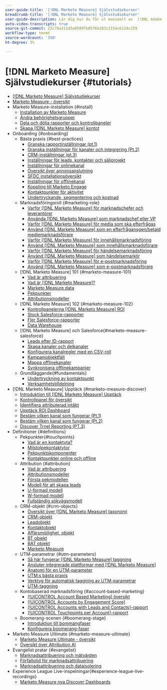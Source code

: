 ```yaml
---
user-guide-title: '[!DNL Marketo Measure] Självstudiekurser'
breadcrumb-title: '[!DNL Marketo Measure] Självstudiekurser'
user-guide-description: Lär dig hur du får ut maximalt av  [!DNL Adobe Marketo Measure]  (tidigare  [!DNL Bizible]). Titta på självstudiekurser om installation, introduktion, grundläggande information och definitioner.
auto-video-transcripts: true
source-git-commit: 22c78a311d3a9509fb85f6b203c2154c6124c259
workflow-type: tm+mt
source-wordcount: '350'
ht-degree: 3%

---
```



# [!DNL Marketo Measure] Självstudiekurser {#tutorials}

+ [[!DNL Marketo Measure] Självstudiekurser](overview.md)
+ [Marketo Measure - översikt](/help/marketo-measure-overview.md)
+ Marketo Measure-installation {#install}
   + [Installation av Marketo Measure](/help/installing/install-production.md)
   + [Ändra behörighetsgrupper](/help/installing/modify-permission-sets-production.md)
   + [Dela och dölja rapporter och kontrollpaneler](/help/installing/sharing-reports-production.md)
   + [Skapa  [!DNL Marketo Measure] kontot](/help/installing/creating-marketo-measure-account-production.md)
+ Onboarding {#onboarding}
   + Bästa praxis {#best-practices}
      + [Granska rapportinställningar (pt.1)](/help/onboarding/fundamentals/review-reporting-setting-pt1.md)
      + [Granska inställningar för kanaler och integrering (Pt.2)](/help/onboarding/fundamentals/channel-integration-settings.md)
      + [CRM-inställningar (pt.3)](/help/onboarding/fundamentals/crm-settings.md)
      + [Inställningar för leads, kontakter och säljprojekt](/help/onboarding/fundamentals/leads-contacts-opps-settings.md)
      + [Inställningar för onlinekanal](/help/onboarding/fundamentals/online-channel-setup.md)
      + [Översikt över annonsanslutning](/help/onboarding/fundamentals/ads-connection-overview.md)
      + [SFDC installationsöversikt](/help/onboarding/fundamentals/sfdc-installation-overview.md)
      + [Inställningar för offlinekanal](/help/onboarding/fundamentals/offline-channel-setup.md)
      + [Koppling till Marketo Engage](/help/onboarding/fundamentals/connection-with-marketo-engage.md)
      + [Kontaktpunkter för aktivitet](/help/onboarding/fundamentals/activity-touchpoints.md)
      + [Undertryckande, segmentering och kostnad](/help/onboarding/fundamentals/suppression-segmentation-cost.md)
   + Marknadsföringsroll {#marketing-role}
      + [Varför [!DNL Marketo Measure] för marknadschefer och leverantörer](/help/onboarding/marketing-role/cmo-and-vp-why.md)
      + [Använda [!DNL Marketo Measure]  som marknadschef eller VP](/help/onboarding/marketing-role/cmo-and-vp-using.md)
      + [Varför [!DNL Marketo Measure] för media som ska efterfrågas](/help/onboarding/marketing-role/demand-gen-why.md)
      + [Använd [!DNL Marketo Measure] som en efterfrågansgen/betald mediemarknadsförare](/help/onboarding/marketing-role/demand-gen-using.md)
      + [Varför [!DNL Marketo Measure] för innehållsmarknadsföring](/help/onboarding/marketing-role/content-marketing-why.md)
      + [Använd [!DNL Marketo Measure]  som innehållsmarknadsförare](/help/onboarding/marketing-role/content-marketing-using.md)
      + [Varför [!DNL Marketo Measure] för händelsemarknadsföring](/help/onboarding/marketing-role/events-marketing-why.md)
      + [Använd [!DNL Marketo Measure]  som händelsemarkör](/help/onboarding/marketing-role/events-marketing-using.md)
      + [Varför [!DNL Marketo Measure] för e-postmarknadsföring](/help/onboarding/marketing-role/email-marketing-why.md)
      + [Använd [!DNL Marketo Measure]  som e-postmarknadsförare](/help/onboarding/marketing-role/email-marketing-using.md)
   + [!DNL Marketo Measure] 101 {#marketo-measure-101}
      + [Vad är attribuering](/help/onboarding/marketo-measure-101/what-is-attribution.md)
      + [Vad är  [!DNL Marketo Measure]?](/help/onboarding/marketo-measure-101/what-is-marketo-measure.md)
      + [Marketo Measure data](/help/onboarding/marketo-measure-101/marketo-measure-data.md)
      + [Pekpunkter](/help/onboarding/marketo-measure-101/touchpoints.md)
      + [Attributionsmodeller](/help/onboarding/marketo-measure-101/attribution-models.md)
   + [!DNL Marketo Measure] 102 {#marketo-measure-102}
      + [Kontrollpanelerna  [!DNL Marketo Measure] ROI](/help/onboarding/marketo-measure-102/roi-dashboards.md)
      + [Stock Salesforce-rapporter](/help/onboarding/marketo-measure-102/stock-salesforce-reports.md)
      + [Fler Salesforce-rapporter](/help/onboarding/marketo-measure-102/addtional-salesforce-reports.md)
      + [Data Warehouse](/help/onboarding/marketo-measure-102/data-warehouse.md)
   + [!DNL Marketo Measure] och Salesforce{#marketo-measure-salesforce}
      + [Leads efter ID-rapport](/help/onboarding/marketo-measure-salesforce/leads-by-id-report.md)
      + [Skapa kanaler och delkanaler](/help/onboarding/marketo-measure-salesforce/creating-channels-subchannels.md)
      + [Konfigurera kanalregler med en CSV-roll](/help/onboarding/marketo-measure-salesforce/channel-rules-csv.md)
      + [Kampanjobjektfält](/help/onboarding/marketo-measure-salesforce/campaign-object-fields.md)
      + [Mappa offlinekanaler](/help/onboarding/marketo-measure-salesforce/mapping-offline-channels.md)
      + [Synkronisera offlinekampanjer](/help/onboarding/marketo-measure-salesforce/syncing-offline-campaigns.md)
   + Grundläggande{#fundamentals}
      + [Undertryckning av kontaktpunkt](/help/onboarding/marketo-measure-salesforce/touchpoint-suppression.md)
      + [Verksamhetstilldelning](/help/onboarding/fundamentals/activities-attribution.md)
+ [!DNL Marketo Measure] Upptäck {#marketo-measure-discover}
   + [Introduktion till  [!DNL Marketo Measure] Upptäck](/help/marketo-measure-discover/introduction-to-marketo-measure-discover.md)
   + [Kontrollpanel för översikt](/help/marketo-measure-discover/2023-discover-overview-dashboard.md)
   + [Identifiera attributerad intäkt](/help/marketo-measure-discover/2023-discover-attributed-revenue.md)
   + [Upptäck ROI Dashboard](/help/marketo-measure-discover/2023-discover-roi-dashboard.md)
   + [Bestäm vilken kanal som fungerar (Pt.1)](/help/marketo-measure-discover/top-of-funnel-reporting.md)
   + [Bestäm vilken kanal som fungerar (Pt.2)](/help/marketo-measure-discover/determine-which-channel-is-performing.md)
   + [Discover Trnel Reporting (PT.3)](/help/marketo-measure-discover/build-a-full-funnel-report-pt3.md)
+ Definitioner {#definitions}
   + Pekpunkter{#touchpoints}
      + [Vad är en kontaktyta?](/help/definitions/touchpoints/what-is-a-touchpoint.md)
      + [Milstolpekontaktytor](/help/definitions/touchpoints/milestone-touchpoints.md)
      + [Pekpunktskomponenter](/help/definitions/touchpoints/touchpoint-components.md)
      + [Kontaktpunkter online och offline](/help/definitions/touchpoints/online-offline-touchpoints.md)
   + Attribution {#attribution}
      + [Vad är attribuering](/help/definitions/attribution/what-is-attribution.md)
      + [Attributionsmodeller](/help/definitions/attribution/attribution-models.md)
      + [Första pekmodellen](/help/definitions/attribution/first-touch-model.md)
      + [Modell för att skapa leads](/help/definitions/attribution/lead-creation-model.md)
      + [U-formad modell](/help/definitions/attribution/u-shaped-model.md)
      + [W-formad modell](/help/definitions/attribution/w-shaped-model.md)
      + [Fullständig sökvägsmodell](/help/definitions/attribution/full-path-model.md)
   + CRM-objekt {#crm-objects}
      + [Översikt över  [!DNL Marketo Measure] taxonomi](/help/definitions/crm-objects/taxonomy-overview.md)
      + [CRM-objekt](/help/definitions/crm-objects/crm-objects.md)
      + [Leadobjekt](/help/definitions/crm-objects/lead-object.md)
      + [Kontaktobjekt](/help/definitions/crm-objects/contact-object.md)
      + [Affärsmöjlighet, objekt](/help/definitions/crm-objects/opportunity-object.md)
      + [BT objekt](/help/definitions/crm-objects/bt-object.md)
      + [BAT objekt](/help/definitions/crm-objects/bat-object.md)
      + [Marketo Measure](/help/definitions/crm-objects/marketo-measure-person.md)
   + UTM-parametrar {#utm-parameters}
      + [Så här fungerar  [!DNL Marketo Measure] taggning](/help/definitions/utm-parameters/how-marketo-measure-tagging-works.md)
      + [Ansluter integrerade plattformar med  [!DNL Marketo Measure]](/help/definitions/utm-parameters/connecting-integrated-platforms-with-marketo-measure.md)
      + [Anatomi för en UTM-parameter](/help/definitions/utm-parameters/anatomy-of-a-utm-parameter.md)
      + [UTM:s bästa praxis](/help/definitions/utm-parameters/utm-best-practices.md)
      + [Verktyg för automatisk taggning av UTM-parametrar](/help/definitions/utm-parameters/utm-parameter-auto-tagging-tools.md)
      + [UTM-taggning](/help/definitions/utm-parameters/utm-tagging.md)
   + Kontobaserad marknadsföring {#account-based-marketing}
      + [[!UICONTROL Account Based Marketing] översikt](/help/definitions/account-based-marketing/abm-overview.md)
      + [[!UICONTROL Accounts by Engagement Score]](/help/definitions/account-based-marketing/accounts-by-engagement-score.md)
      + [[!UICONTROL Accounts with Leads and Contacts]-rapport](/help/definitions/account-based-marketing/accounts-with-leads-and-contacts.md)
      + [[!UICONTROL Touchpoints per Account]-rapport](/help/definitions/account-based-marketing/touchpoints-per-account-report.md)
   + Boomerang-scenen {#boomerang-stage}
      + [Introduktion till bommangfaser](/help/definitions/boomerang-stage/introduction-to-boomerang-stages.md)
      + [Konfigurera boomerang-faser](/help/definitions/boomerang-stage/setting-up-boomerang-stages.md)
+ Marketo Measure Ultimate {#marketo-measure-ultimate}
   + [Marketo Measure Ultimate - översikt](/help/marketo-measure-ultimate/overview.md)
   + [Översikt över Attribution AI](/help/marketo-measure-ultimate/attribution-ai-overview.md)
+ Evangelist pratar {#evangelist}
   + [Marknadsattribuering och mätvärden](/help/evangelist-talks/attribution-and-metrics.md)
   + [Förfallotid för marknadsattribuering](/help/evangelist-talks/marketing-attribution-maturity.md)
   + [Marknadsattribuering och dataisolering](/help/evangelist-talks/marketing-attribution-and-data-silos.md)
+ Experience League Live-inspelningar{#experience-league-live-recordings}
   + [Marketo Measure nya Discover Dashboards](https://experienceleague.adobe.com/en/docs/events/experience-league-live-recordings/episodes/exl-live-episode-04-18-24)

